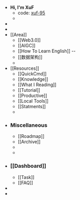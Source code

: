 - **Hi, I'm XuF**
	- code: [xuf-95](https://xuf-95.github.io/logseq-notes-repo/#/page/contents)
	-
-
-
- [[Area]]
	- [[Web3.0]]
	- [[AIGC]]
	- [[How To Learn English]] --
	- [[数据架构]]
	-
- [[Resources]]
	- [[QuickCmd]]
	- [[Knowledge]]
	- [[What I Reading]]
	- [[Tutorial]]
	- [[Productive]]
	- [[Local Tools]]
	- [[Statments]]
	-
- ### Miscellaneous
	- [[Roadmap]]
	- [[Archive]]
	-
	-
- ### [[Dashboard]]
	- [[Task]]
	- [[FAQ]]
-
-